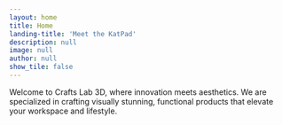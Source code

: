 ```yaml
---
layout: home
title: Home
landing-title: 'Meet the KatPad'
description: null
image: null
author: null
show_tile: false
---
```


Welcome to Crafts Lab 3D, where innovation meets aesthetics.
We are specialized in crafting visually stunning, functional products that elevate your workspace and lifestyle.

<!-- Combining cutting-edge 3D printing technology with refined design, we offer a range of customizable, high-quality items that blend form and function seamlessly.
Whether you're looking for unique, personalized accessories or tailored 3D printing services, our expert team is dedicated to bringing your creative ideas to life with precision and style. -->

